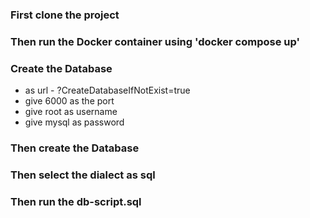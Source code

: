 
### First clone the project
### Then run the Docker container using 'docker compose up'
### Create the Database
  - as url - <DataBase name>?CreateDatabaseIfNotExist=true
  - give 6000 as the port
  - give root as username
  - give mysql as password
### Then create the Database
### Then select the dialect as sql
### Then run the db-script.sql

